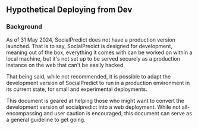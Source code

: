 ## Hypothetical Deploying from Dev

### Background

As of 31 May 2024, SocialPredict does not have a production version launched. That is to say, SocialPredict is designed for development, meaning out of the box, everything it comes with can be worked on within a local machine, but it's not set up to be served securely as a production instance on the web that can't be easily hacked.

That being said, while not recommended, it is possible to adapt the development version of SocialPredict to run in a production environment in its current state, for small and experimental deployments.

This document is geared at helping those who might want to convert the development version of socialpredict into a web deployment. While not all-encompassing and user caution is encouraged, this document can serve as a general guideline to get going.